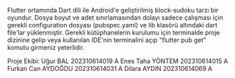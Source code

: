 Flutter ortamında Dart dili ile Android'e geliştirilmiş block-sudoku tarzı bir oyundur. 
Dosya boyut ve adet sınırlamasından dolayı sadece çalışması için gerekli configuration dosyası (pubspec.yaml) ve lib klasörü altındaki dart file'lar yüklenmiştir. 
Gerekli kütüphanelerin kurulumu için terminalde proje dizinine gelip veya kullanılan IDE'nin terminalini açıp "flutter pub get" komutu girmeniz yeterlidir.

Proje Ekibi:
  Uğur BAL 202310614019 A
  Enes Taha YÖNTEM 202310614015 A
  Furkan Can AYDOĞDU 202310614031 A
  Dilara AYDIN 202310614069 A
